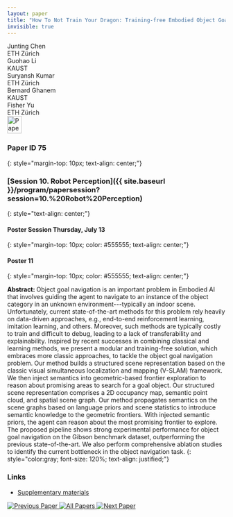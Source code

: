 ```yaml
---
layout: paper
title: "How To Not Train Your Dragon: Training-free Embodied Object Goal Navigation with Semantic Frontiers"
invisible: true
---
```

<div class="paper-authors">
<div class="paper-author-box">
    <div class="paper-author-name">Junting Chen</div>
    <div class="paper-author-uni">ETH Zürich</div>
</div>
<div class="paper-author-box">
    <div class="paper-author-name">Guohao Li</div>
    <div class="paper-author-uni">KAUST</div>
</div>
<div class="paper-author-box">
    <div class="paper-author-name">Suryansh Kumar</div>
    <div class="paper-author-uni">ETH Zürich</div>
</div>
<div class="paper-author-box">
    <div class="paper-author-name">Bernard Ghanem</div>
    <div class="paper-author-uni">KAUST</div>
</div>
<div class="paper-author-box">
    <div class="paper-author-name">Fisher Yu</div>
    <div class="paper-author-uni">ETH Zürich</div>
</div>

</div><div class="paper-pdf">
<div> <a href="http://www.roboticsproceedings.org/rss19/p075.pdf"><img src="{{ site.baseurl }}/images/paper_link.png" alt="Paper Website" width = "33"  height = "40"/></a> </div>
</div>

### Paper ID 75
{: style="margin-top: 10px; text-align: center;"}

### [Session 10. Robot Perception]({{ site.baseurl }}/program/papersession?session=10.%20Robot%20Perception)
{: style="text-align: center;"}

#### Poster Session Thursday, July 13
{: style="margin-top: 10px; color: #555555; text-align: center;"}

#### Poster 11
{: style="margin-top: 10px; color: #555555; text-align: center;"}

<b style="color: black;">Abstract: </b>Object goal navigation is an important problem in Embodied AI that involves guiding the agent to navigate to an instance of the object category in an unknown environment---typically an indoor scene. Unfortunately, current state-of-the-art methods for this problem rely heavily on data-driven approaches, e.g., end-to-end reinforcement learning, imitation learning, and others. Moreover, such methods are typically costly to train and difficult to debug, leading to a lack of transferability and explainability. Inspired by recent successes in combining classical and learning methods, we present a modular and training-free solution, which embraces more classic approaches, to tackle the object goal navigation problem. Our method builds a structured scene representation based on the classic visual simultaneous localization and mapping (V-SLAM) framework. We then inject semantics into geometric-based frontier exploration to reason about promising areas to search for a goal object. Our structured scene representation comprises a 2D occupancy map, semantic point cloud, and spatial scene graph. Our method propagates semantics on the scene graphs based on language priors and scene statistics to introduce semantic knowledge to the geometric frontiers. With injected semantic priors, the agent can reason about the most promising frontier to explore.  The proposed pipeline shows strong experimental performance for object goal navigation on the Gibson benchmark dataset, outperforming the previous state-of-the-art. We also perform comprehensive ablation studies to identify the current bottleneck in the object navigation task.
{: style="color:gray; font-size: 120%; text-align: justified;"}


### Links
- [Supplementary materials](http://www.roboticsproceedings.org/rss19/p075_sup.zip)

<div class="paper-menu">
<a href="{{ site.baseurl }}/program/papers/074/"> <img src="{{ site.baseurl }}/images/previous_paper_icon.png" alt="Previous Paper" title="Previous Paper"/> </a>
<a href="{{ site.baseurl }}/program/papers"><img src="{{ site.baseurl }}/images/overview_icon.png" alt="All Papers" title="All Papers"/> </a>
<a href="{{ site.baseurl }}/program/papers/076/"> <img src="{{ site.baseurl }}/images/next_paper_icon.png" alt="Next Paper" title="Next Paper"/> </a>

</div>
